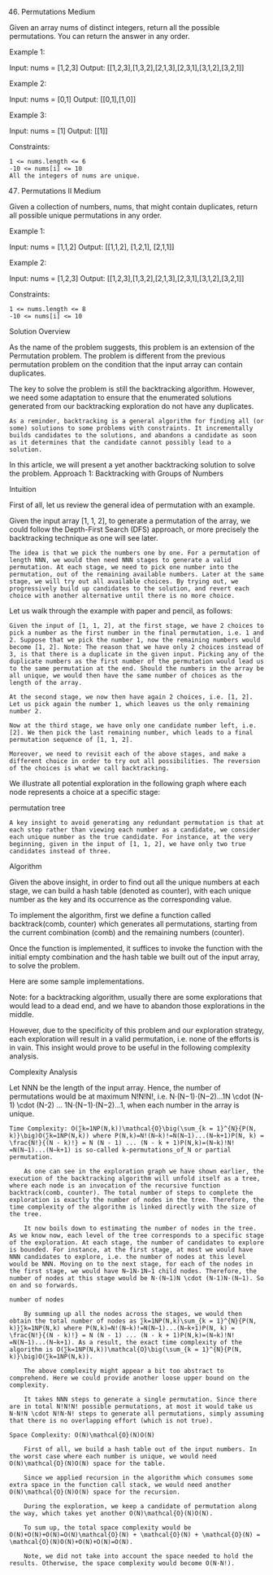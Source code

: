 <!-- ┏━┓╻  ╻     ┏━┓┏┓ ┏━┓╻ ╻╺┳╸   ┏━┓┏━╸┏━┓┏┳┓╻ ╻╺┳╸┏━┓╺┳╸╻┏━┓┏┓╻ -->
<!-- ┣━┫┃  ┃     ┣━┫┣┻┓┃ ┃┃ ┃ ┃    ┣━┛┣╸ ┣┳┛┃┃┃┃ ┃ ┃ ┣━┫ ┃ ┃┃ ┃┃┗┫ -->
<!-- ╹ ╹┗━╸┗━╸   ╹ ╹┗━┛┗━┛┗━┛ ╹    ╹  ┗━╸╹┗╸╹ ╹┗━┛ ╹ ╹ ╹ ╹ ╹┗━┛╹ ╹ -->

46. Permutations
    Medium

Given an array nums of distinct integers, return all the possible permutations. You can return the answer in any order.

Example 1:

Input: nums = [1,2,3]
Output: [[1,2,3],[1,3,2],[2,1,3],[2,3,1],[3,1,2],[3,2,1]]

Example 2:

Input: nums = [0,1]
Output: [[0,1],[1,0]]

Example 3:

Input: nums = [1]
Output: [[1]]

Constraints:

    1 <= nums.length <= 6
    -10 <= nums[i] <= 10
    All the integers of nums are unique.

<!-- ===================================================================== -->

47. Permutations II
    Medium

Given a collection of numbers, nums, that might contain duplicates, return all possible unique permutations in any order.

Example 1:

Input: nums = [1,1,2]
Output:
[[1,1,2],
 [1,2,1],
 [2,1,1]]

Example 2:

Input: nums = [1,2,3]
Output: [[1,2,3],[1,3,2],[2,1,3],[2,3,1],[3,1,2],[3,2,1]]

Constraints:

    1 <= nums.length <= 8
    -10 <= nums[i] <= 10

<!-- ===================================================================== -->

Solution
Overview

As the name of the problem suggests, this problem is an extension of the Permutation problem. The problem is different from the previous permutation problem on the condition that the input array can contain duplicates.

The key to solve the problem is still the backtracking algorithm. However, we need some adaptation to ensure that the enumerated solutions generated from our backtracking exploration do not have any duplicates.

    As a reminder, backtracking is a general algorithm for finding all (or some) solutions to some problems with constraints. It incrementally builds candidates to the solutions, and abandons a candidate as soon as it determines that the candidate cannot possibly lead to a solution.

In this article, we will present a yet another backtracking solution to solve the problem.
Approach 1: Backtracking with Groups of Numbers

Intuition

First of all, let us review the general idea of permutation with an example.

Given the input array [1, 1, 2], to generate a permutation of the array, we could follow the Depth-First Search (DFS) approach, or more precisely the backtracking technique as one will see later.

    The idea is that we pick the numbers one by one. For a permutation of length NNN, we would then need NNN stages to generate a valid permutation. At each stage, we need to pick one number into the permutation, out of the remaining available numbers. Later at the same stage, we will try out all available choices. By trying out, we progressively build up candidates to the solution, and revert each choice with another alternative until there is no more choice.

Let us walk through the example with paper and pencil, as follows:

    Given the input of [1, 1, 2], at the first stage, we have 2 choices to pick a number as the first number in the final permutation, i.e. 1 and 2. Suppose that we pick the number 1, now the remaining numbers would become [1, 2]. Note: The reason that we have only 2 choices instead of 3, is that there is a duplicate in the given input. Picking any of the duplicate numbers as the first number of the permutation would lead us to the same permutation at the end. Should the numbers in the array be all unique, we would then have the same number of choices as the length of the array.

    At the second stage, we now then have again 2 choices, i.e. [1, 2]. Let us pick again the number 1, which leaves us the only remaining number 2.

    Now at the third stage, we have only one candidate number left, i.e. [2]. We then pick the last remaining number, which leads to a final permutation sequence of [1, 1, 2].

    Moreover, we need to revisit each of the above stages, and make a different choice in order to try out all possibilities. The reversion of the choices is what we call backtracking.

We illustrate all potential exploration in the following graph where each node represents a choice at a specific stage:

permutation tree

    A key insight to avoid generating any redundant permutation is that at each step rather than viewing each number as a candidate, we consider each unique number as the true candidate. For instance, at the very beginning, given in the input of [1, 1, 2], we have only two true candidates instead of three.

Algorithm

Given the above insight, in order to find out all the unique numbers at each stage, we can build a hash table (denoted as counter), with each unique number as the key and its occurrence as the corresponding value.

To implement the algorithm, first we define a function called backtrack(comb, counter) which generates all permutations, starting from the current combination (comb) and the remaining numbers (counter).

Once the function is implemented, it suffices to invoke the function with the initial empty combination and the hash table we built out of the input array, to solve the problem.

Here are some sample implementations.

Note: for a backtracking algorithm, usually there are some explorations that would lead to a dead end, and we have to abandon those explorations in the middle.

However, due to the specificity of this problem and our exploration strategy, each exploration will result in a valid permutation, i.e. none of the efforts is in vain. This insight would prove to be useful in the following complexity analysis.

Complexity Analysis

Let NNN be the length of the input array. Hence, the number of permutations would be at maximum N!N!N!, i.e. N⋅(N−1)⋅(N−2)...1N \cdot (N-1) \cdot (N-2) ... 1N⋅(N−1)⋅(N−2)...1, when each number in the array is unique.

    Time Complexity: O(∑k=1NP(N,k))\mathcal{O}\big(\sum_{k = 1}^{N}{P(N, k)}\big)O(∑k=1N​P(N,k)) where P(N,k)=N!(N−k)!=N(N−1)...(N−k+1)P(N, k) = \frac{N!}{(N - k)!} = N (N - 1) ... (N - k + 1)P(N,k)=(N−k)!N!​=N(N−1)...(N−k+1) is so-called k-permutations_of_N or partial permutation.

        As one can see in the exploration graph we have shown earlier, the execution of the backtracking algorithm will unfold itself as a tree, where each node is an invocation of the recursive function backtrack(comb, counter). The total number of steps to complete the exploration is exactly the number of nodes in the tree. Therefore, the time complexity of the algorithm is linked directly with the size of the tree.

        It now boils down to estimating the number of nodes in the tree. As we know now, each level of the tree corresponds to a specific stage of the exploration. At each stage, the number of candidates to explore is bounded. For instance, at the first stage, at most we would have NNN candidates to explore, i.e. the number of nodes at this level would be NNN. Moving on to the next stage, for each of the nodes in the first stage, we would have N−1N-1N−1 child nodes. Therefore, the number of nodes at this stage would be N⋅(N−1)N \cdot (N-1)N⋅(N−1). So on and so forwards.

    number of nodes

        By summing up all the nodes across the stages, we would then obtain the total number of nodes as ∑k=1NP(N,k)\sum_{k = 1}^{N}{P(N, k)}∑k=1N​P(N,k) where P(N,k)=N!(N−k)!=N(N−1)...(N−k+1)P(N, k) = \frac{N!}{(N - k)!} = N (N - 1) ... (N - k + 1)P(N,k)=(N−k)!N!​=N(N−1)...(N−k+1). As a result, the exact time complexity of the algorithm is O(∑k=1NP(N,k))\mathcal{O}\big(\sum_{k = 1}^{N}{P(N, k)}\big)O(∑k=1N​P(N,k)).

        The above complexity might appear a bit too abstract to comprehend. Here we could provide another loose upper bound on the complexity.

        It takes NNN steps to generate a single permutation. Since there are in total N!N!N! possible permutations, at most it would take us N⋅N!N \cdot N!N⋅N! steps to generate all permutations, simply assuming that there is no overlapping effort (which is not true).

    Space Complexity: O(N)\mathcal{O}(N)O(N)

        First of all, we build a hash table out of the input numbers. In the worst case where each number is unique, we would need O(N)\mathcal{O}(N)O(N) space for the table.

        Since we applied recursion in the algorithm which consumes some extra space in the function call stack, we would need another O(N)\mathcal{O}(N)O(N) space for the recursion.

        During the exploration, we keep a candidate of permutation along the way, which takes yet another O(N)\mathcal{O}(N)O(N).

        To sum up, the total space complexity would be O(N)+O(N)+O(N)=O(N)\mathcal{O}(N) + \mathcal{O}(N) + \mathcal{O}(N) = \mathcal{O}(N)O(N)+O(N)+O(N)=O(N).

        Note, we did not take into account the space needed to hold the results. Otherwise, the space complexity would become O(N⋅N!).
